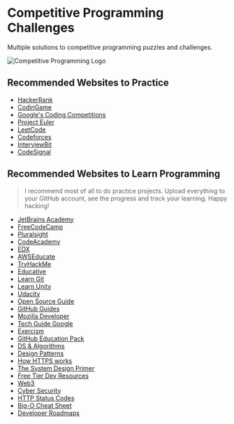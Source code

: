 # Competitive Programming Challenges
Multiple solutions to competitive programming puzzles and challenges.

![Competitive Programming Logo](https://i.ibb.co/N66r90s/hack.gif)

## Recommended Websites to Practice

- [HackerRank](https://www.hackerrank.com/)
- [CodinGame](https://www.codingame.com/start)
- [Google's Coding Competitions](https://codingcompetitions.withgoogle.com/)
- [Project Euler](https://projecteuler.net/archives)
- [LeetCode](https://leetcode.com/explore/)
- [Codeforces](https://codeforces.com/)
- [InterviewBit](https://www.interviewbit.com/)
- [CodeSignal](https://app.codesignal.com/)

## Recommended Websites to Learn Programming

> I recommend most of all to do practice projects. 
> Upload everything to your GitHub account, see the progress and track your learning.
> Happy hacking!

- [JetBrains Academy](https://hyperskill.org/study-plan)
- [FreeCodeCamp](https://www.freecodecamp.org/learn/)
- [Pluralsight](https://app.pluralsight.com/id/)
- [CodeAcademy](https://www.codecademy.com/)
- [EDX](https://www.edx.org/es)
- [AWSEducate](https://aws.amazon.com/es/education/awseducate/)
- [TryHackMe](https://tryhackme.com/)
- [Educative](https://www.educative.io/github-students)
- [Learn Git](https://learngitbranching.js.org/?locale=es_AR)
- [Learn Unity](https://learn.unity.com/)
- [Udacity](https://classroom.udacity.com/me)
- [Open Source Guide](https://opensource.guide/es/)
- [GitHub Guides](https://guides.github.com/)
- [Mozilla Developer](https://developer.mozilla.org/es/)
- [Tech Guide Google](https://techdevguide.withgoogle.com/paths/)
- [Exercism](https://exercism.io/)
- [GitHub Education Pack](https://education.github.com/pack#offers)
- [DS & Algorithms](https://www.programiz.com/dsa)
- [Design Patterns](https://refactoring.guru/es/design-patterns)
- [How HTTPS works](https://howhttps.works/)
- [The System Design Primer](https://github.com/donnemartin/system-design-primer)
- [Free Tier Dev Resources](https://github.com/ripienaar/free-for-dev)
- [Web3](https://docs.google.com/document/u/0/d/1SWJw_NTyUvgdB_asRzsnVyKjciW8dZbeqQeUeWsEiQc/mobilebasic#)
- [Cyber Security](https://tryhackme.com/)
- [HTTP Status Codes](https://httpstatusdogs.com/)
- [Big-O Cheat Sheet](https://www.bigocheatsheet.com/)
- [Developer Roadmaps](https://roadmap.sh/)
